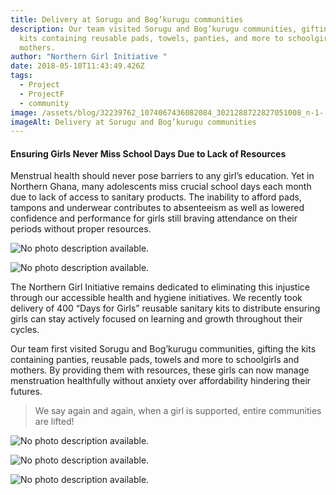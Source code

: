 ```yaml
---
title: Delivery at Sorugu and Bog’kurugu communities
description: Our team visited Sorugu and Bog’kurugu communities, gifting the
  kits containing reusable pads, towels, panties, and more to schoolgirls and
  mothers.
author: "Northern Girl Initiative "
date: 2018-05-10T11:43:49.426Z
tags:
  - Project
  - ProjectF
  - community
image: /assets/blog/32239762_1074067436082084_3021288722827051008_n-1-.jpg
imageAlt: Delivery at Sorugu and Bog’kurugu communities
---
```

#### Ensuring Girls Never Miss School Days Due to Lack of Resources

Menstrual health should never pose barriers to any girl’s education. Yet in Northern Ghana, many adolescents miss crucial school days each month due to lack of access to sanitary products. The inability to afford pads, tampons and underwear contributes to absenteeism as well as lowered confidence and performance for girls still braving attendance on their periods without proper resources.

<!--StartFragment-->

![No photo description available.](/assets/blog/32235711_1074067372748757_6304477606402064384_n.jpg)

<!--EndFragment-->

<!--StartFragment-->

![No photo description available.](/assets/blog/32266457_1074067342748760_5942323000475910144_n.jpg)

<!--EndFragment-->

The Northern Girl Initiative remains dedicated to eliminating this injustice through our accessible health and hygiene initiatives. We recently took delivery of 400 “Days for Girls” reusable sanitary kits to distribute ensuring girls can stay actively focused on learning and growth throughout their cycles.

Our team first visited Sorugu and Bog’kurugu communities, gifting the kits containing panties, reusable pads, towels and more to schoolgirls and mothers. By providing them with resources, these girls can now manage menstruation healthfully without anxiety over affordability hindering their futures.

> We say again and again, when a girl is supported, entire communities are lifted!

<!--StartFragment-->

![No photo description available.](/assets/blog/32349377_1074067319415429_2138052853300723712_n.jpg)

<!--EndFragment-->

<!--StartFragment-->

![No photo description available.](/assets/blog/32239602_1074067276082100_2854592576688750592_n.jpg)

<!--EndFragment--><!--StartFragment-->

![No photo description available.](/assets/blog/32247315_1074067179415443_8995541064232206336_n.jpg)

<!--EndFragment-->